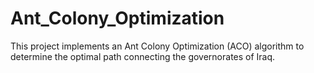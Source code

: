 # Ant_Colony_Optimization
This project implements an Ant Colony Optimization (ACO) algorithm to determine the optimal path connecting the governorates of Iraq.
